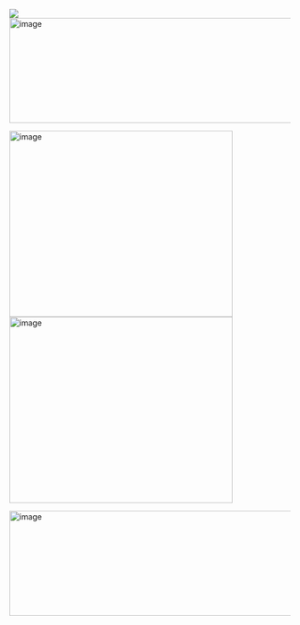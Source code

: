 ![](https://komarev.com/ghpvc/?username=your-github-silverxpt)
<img width="1280" height="188" alt="image" src="https://github.com/user-attachments/assets/6e10ad24-7917-40fc-b72e-38ab585816da" />

<img width="400" height="333" alt="image" src="https://github.com/user-attachments/assets/62f97a43-653b-418c-aa13-fd408f76c53b" /> <img width="400" height="333" alt="image" src="https://github.com/user-attachments/assets/1edc0a60-cc3f-4e42-b89d-8883bb33c801" />

<img width="1280" height="188" alt="image" src="https://github.com/user-attachments/assets/d855e66e-e44a-492b-98c7-ad52faea4fec" />


